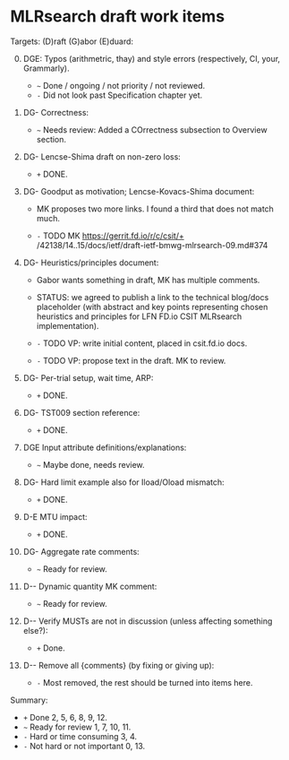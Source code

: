 
# MLRsearch draft work items

Targets: (D)raft (G)abor (E)duard:

0. DGE: Typos (arithmetric, thay) and style errors (respectively, CI, your, Grammarly).

    * `~` Done / ongoing / not priority / not reviewed.
    * `-` Did not look past Specification chapter yet.

1. DG- Correctness:

    * `~` Needs review: Added a COrrectness subsection to Overview section.

2. DG- Lencse-Shima draft on non-zero loss:

    * `+` DONE.

3. DG- Goodput as motivation; Lencse-Kovacs-Shima document:

    * MK proposes two more links. I found a third that does not match much.

    * `-` TODO MK https://gerrit.fd.io/r/c/csit/+
      /42138/14..15/docs/ietf/draft-ietf-bmwg-mlrsearch-09.md#374

4. DG- Heuristics/principles document:

    * Gabor wants something in draft, MK has multiple comments.

    * STATUS: we agreed to publish a link to the technical blog/docs placeholder
      (with abstract and key points representing chosen heuristics
      and principles for LFN FD.io CSIT MLRsearch implementation).

    * `-` TODO VP: write initial content, placed in csit.fd.io docs.

    * `-` TODO VP: propose text in the draft. MK to review.

5. DG- Per-trial setup, wait time, ARP:

    * `+` DONE.

6. DG- TST009 section reference:

    * `+` DONE.

7. DGE Input attribute definitions/explanations:

    * `~` Maybe done, needs review.

8. DG- Hard limit example also for Iload/Oload mismatch:

    * `+` DONE.

9. D-E MTU impact:

    * `+` DONE.

10. DG- Aggregate rate comments:

    * `~` Ready for review.

11. D-- Dynamic quantity MK comment:

    * `~` Ready for review.

12. D-- Verify MUSTs are not in discussion (unless affecting something else?):

    * `+` Done.

13. D-- Remove all {comments} (by fixing or giving up):

    * `-` Most removed, the rest should be turned into items here.

Summary:

* `+` Done 2, 5, 6, 8, 9, 12.
* `~` Ready for review 1, 7, 10, 11.
* `-` Hard or time consuming 3, 4.
* `-` Not hard or not important 0, 13.
